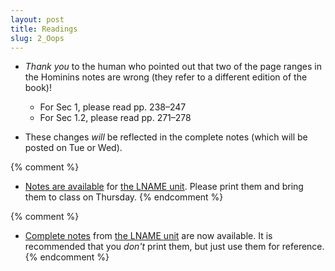 ```yaml
---
layout: post
title: Readings
slug: 2_Oops
---
```


* _Thank you_ to the human who pointed out that two of the page ranges in the Hominins notes are wrong (they refer to a different edition of the book)!
	* For Sec 1, please read pp. 238–247
	* For Sec 1.2, please read pp. 271–278

* These changes _will_ be reflected in the complete notes (which will be posted on Tue or Wed).

{% comment %} 
* [Notes are available](/materials/UNAME.handouts.pdf) for [the LNAME unit](/UNAME.html). Please print them and bring them to class on Thursday.
{% endcomment %} 

{% comment %} 
* [Complete notes](/materials/UNAME.complete.pdf) from [the LNAME unit](/UNAME.html) are now available. It is recommended that you _don't_ print them, but just use them for reference.
{% endcomment %} 

